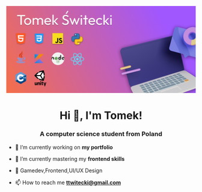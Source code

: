 ![Tomek's Github banner](b.png)

<h1 align="center">Hi 👋, I'm Tomek!</h1>
<h3 align="center">A computer science student from Poland</h3>

- 🔭 I’m currently working on **my portfolio**

- 🌱 I’m currently mastering my **frontend skills**

- 📰 Gamedev,Frontend,UI/UX Design

- 📫 How to reach me **ttwitecki@gmail.com**




